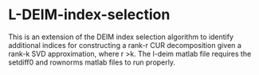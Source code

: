 # L-DEIM-index-selection
This is an extension of the DEIM index selection algorithm to identify additional indices for constructing a rank-r CUR decomposition given a rank-k SVD approximation, where r >k.
The l-deim matlab file requires the setdiff0 and rownorms matlab files to run properly.
